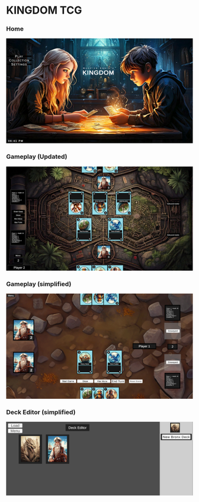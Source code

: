 
<h1>KINGDOM TCG</h1>

<h3>Home</h3>

![screenshot1 game](homescreen.png)

<h3>Gameplay (Updated)</h3>

![screenshot2 game](screen_gameplay.png)

<h3>Gameplay (simplified)</h3>

![screenshot2 game](screen.png)

<h3>Deck Editor (simplified)</h3>

![screenshot2 game](screen2.png)
